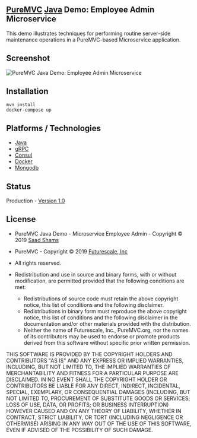 ## [PureMVC](http://puremvc.github.com/) [Java](https://github.com/PureMVC/puremvc-java-multicore-framework/wiki) Demo: Employee Admin Microservice
This demo illustrates techniques for performing routine server-side maintenance operations in a PureMVC-based Microservice application.

## Screenshot
![PureMVC Java Demo: Employee Admin Microservice](http://puremvc.org/pages/images/screenshots/PureMVC-Shot-Java-EmployeeAdmin-grpc.png) 

## Installation

```
mvn install
docker-compose up
```

## Platforms / Technologies
* [Java](https://en.wikipedia.org/wiki/Java_(programming_language))
* [gRPC](https://en.wikipedia.org/wiki/GRPC)
* [Consul](https://en.wikipedia.org/wiki/Consul_(software))
* [Docker](https://en.wikipedia.org/wiki/Docker_(software))
* [Mongodb](https://en.wikipedia.org/wiki/MongoDB)

## Status
Production - [Version 1.0](https://github.com/PureMVC/puremvc-java-demo-microservice-employeeadmin/blob/master/VERSION)

## License
* PureMVC Java Demo - Microservice Employee Admin - Copyright © 2019 [Saad Shams](https://www.linkedin.com/in/muizz)
* PureMVC - Copyright © 2019 [Futurescale, Inc](http://futurescale.com) 
* All rights reserved.

* Redistribution and use in source and binary forms, with or without modification, are permitted provided that the following conditions are met:

  * Redistributions of source code must retain the above copyright notice, this list of conditions and the following disclaimer.
  * Redistributions in binary form must reproduce the above copyright notice, this list of conditions and the following disclaimer in the documentation and/or other materials provided with the distribution.
  * Neither the name of Futurescale, Inc., PureMVC.org, nor the names of its contributors may be used to endorse or promote products derived from this software without specific prior written permission.

THIS SOFTWARE IS PROVIDED BY THE COPYRIGHT HOLDERS AND CONTRIBUTORS "AS IS" AND ANY EXPRESS OR IMPLIED WARRANTIES, INCLUDING, BUT NOT LIMITED TO, THE IMPLIED WARRANTIES OF MERCHANTABILITY AND FITNESS FOR A PARTICULAR PURPOSE ARE DISCLAIMED. IN NO EVENT SHALL THE COPYRIGHT HOLDER OR CONTRIBUTORS BE LIABLE FOR ANY DIRECT, INDIRECT, INCIDENTAL, SPECIAL, EXEMPLARY, OR CONSEQUENTIAL DAMAGES (INCLUDING, BUT NOT LIMITED TO, PROCUREMENT OF SUBSTITUTE GOODS OR SERVICES; LOSS OF USE, DATA, OR PROFITS; OR BUSINESS INTERRUPTION) HOWEVER CAUSED AND ON ANY THEORY OF LIABILITY, WHETHER IN CONTRACT, STRICT LIABILITY, OR TORT (INCLUDING NEGLIGENCE OR OTHERWISE) ARISING IN ANY WAY OUT OF THE USE OF THIS SOFTWARE, EVEN IF ADVISED OF THE POSSIBILITY OF SUCH DAMAGE.